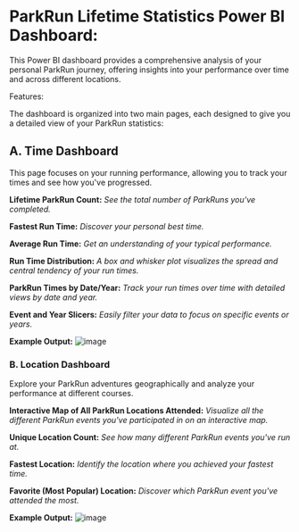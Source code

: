 
# **ParkRun Lifetime Statistics Power BI Dashboard:**

This Power BI dashboard provides a comprehensive analysis of your personal ParkRun journey, offering insights into your performance over time and across different locations.

Features:

The dashboard is organized into two main pages, each designed to give you a detailed view of your ParkRun statistics:

## **A. Time Dashboard**

This page focuses on your running performance, allowing you to track your times and see how you've progressed.

  **Lifetime ParkRun Count:** _See the total number of ParkRuns you've completed._

  **Fastest Run Time:** _Discover your personal best time._

  **Average Run Time:** _Get an understanding of your typical performance._
  
  **Run Time Distribution:** _A box and whisker plot visualizes the spread and central tendency of your run times._

  **ParkRun Times by Date/Year:** _Track your run times over time with detailed views by date and year._

  **Event and Year Slicers:** _Easily filter your data to focus on specific events or years._

**Example Output:** ![image](https://github.com/user-attachments/assets/bbc1db3b-a770-4b8d-ab10-9f52f0211110)

### **B. Location Dashboard**

Explore your ParkRun adventures geographically and analyze your performance at different courses.

  **Interactive Map of All ParkRun Locations Attended:** _Visualize all the different ParkRun events you've participated in on an interactive map._

  **Unique Location Count:** _See how many different ParkRun events you've run at._

  **Fastest Location:** _Identify the location where you achieved your fastest time._

  **Favorite (Most Popular) Location:** _Discover which ParkRun event you've attended the most._

  **Example Output:** ![image](https://github.com/user-attachments/assets/ebe6eab3-1912-402e-b1bb-9bcd95ff1665)
